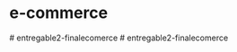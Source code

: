 ﻿# e-commerce
#   e n t r e g a b l e 2 - f i n a l e c o m e r c e  
 #   e n t r e g a b l e 2 - f i n a l e c o m e r c e  
 